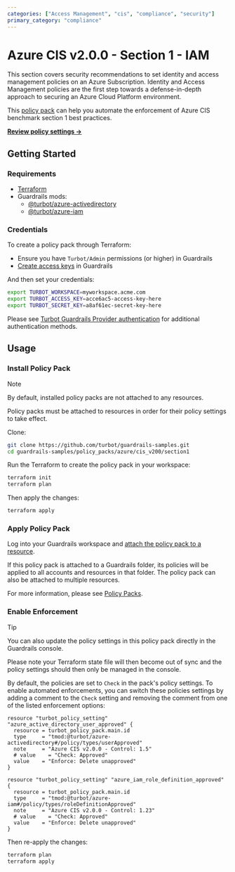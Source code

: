```yaml
---
categories: ["Access Management", "cis", "compliance", "security"]
primary_category: "compliance"
---
```


# Azure CIS v2.0.0 - Section 1 - IAM

This section covers security recommendations to set identity and access management policies on an Azure Subscription. Identity and Access Management policies are the first step towards a defense-in-depth approach to securing an Azure Cloud Platform environment.

This [policy pack](https://turbot.com/guardrails/docs/concepts/policy-packs) can help you automate the enforcement of Azure CIS benchmark section 1 best practices.

**[Review policy settings →](https://hub.guardrails.turbot.com/policy-packs/azure_cis_v200_section1/settings)**

## Getting Started

### Requirements

- [Terraform](https://developer.hashicorp.com/terraform/install)
- Guardrails mods:
  - [@turbot/azure-activedirectory](https://hub.guardrails.turbot.com/mods/azure/mods/azure-activedirectory)
  - [@turbot/azure-iam](https://hub.guardrails.turbot.com/mods/azure/mods/azure-iam)

### Credentials

To create a policy pack through Terraform:

- Ensure you have `Turbot/Admin` permissions (or higher) in Guardrails
- [Create access keys](https://turbot.com/guardrails/docs/guides/iam/access-keys#generate-a-new-guardrails-api-access-key) in Guardrails

And then set your credentials:

```sh
export TURBOT_WORKSPACE=myworkspace.acme.com
export TURBOT_ACCESS_KEY=acce6ac5-access-key-here
export TURBOT_SECRET_KEY=a8af61ec-secret-key-here
```

Please see [Turbot Guardrails Provider authentication](https://registry.terraform.io/providers/turbot/turbot/latest/docs#authentication) for additional authentication methods.

## Usage

### Install Policy Pack

> [!NOTE]
> By default, installed policy packs are not attached to any resources.
>
> Policy packs must be attached to resources in order for their policy settings to take effect.

Clone:

```sh
git clone https://github.com/turbot/guardrails-samples.git
cd guardrails-samples/policy_packs/azure/cis_v200/section1
```

Run the Terraform to create the policy pack in your workspace:

```sh
terraform init
terraform plan
```

Then apply the changes:

```sh
terraform apply
```

### Apply Policy Pack

Log into your Guardrails workspace and [attach the policy pack to a resource](https://turbot.com/guardrails/docs/guides/policy-packs#attach-a-policy-pack-to-a-resource).

If this policy pack is attached to a Guardrails folder, its policies will be applied to all accounts and resources in that folder. The policy pack can also be attached to multiple resources.

For more information, please see [Policy Packs](https://turbot.com/guardrails/docs/concepts/policy-packs).

### Enable Enforcement

> [!TIP]
> You can also update the policy settings in this policy pack directly in the Guardrails console.
>
> Please note your Terraform state file will then become out of sync and the policy settings should then only be managed in the console.

By default, the policies are set to `Check` in the pack's policy settings. To enable automated enforcements, you can switch these policies settings by adding a comment to the `Check` setting and removing the comment from one of the listed enforcement options:

```hcl
resource "turbot_policy_setting" "azure_active_directory_user_approved" {
  resource = turbot_policy_pack.main.id
  type     = "tmod:@turbot/azure-activedirectory#/policy/types/userApproved"
  note     = "Azure CIS v2.0.0 - Control: 1.5"
  # value    = "Check: Approved"
  value    = "Enforce: Delete unapproved"
}

resource "turbot_policy_setting" "azure_iam_role_definition_approved" {
  resource = turbot_policy_pack.main.id
  type     = "tmod:@turbot/azure-iam#/policy/types/roleDefinitionApproved"
  note     = "Azure CIS v2.0.0 - Control: 1.23"
  # value    = "Check: Approved"
  value    = "Enforce: Delete unapproved"
}
```

Then re-apply the changes:

```sh
terraform plan
terraform apply
```
